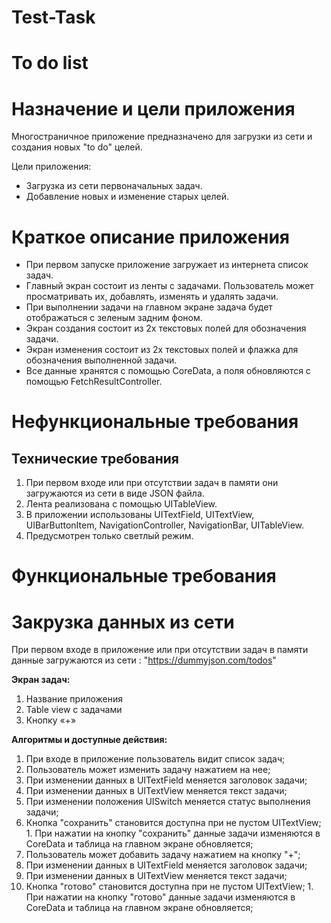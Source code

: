 # Test-Task 
# To do list

# Назначение и цели приложения
Многостраничное приложение предназначено для загрузки из сети и создания новых "to do" целей.

Цели приложения:

- Загрузка из сети первоначальных задач.
- Добавление новых и изменение старых целей.

# Краткое описание приложения

- При первом запуске приложение загружает из интернета список задач.
- Главный экран состоит из ленты с задачами. Пользователь может просматривать их, добавлять, изменять и удалять задачи.
- При выполнении задачи на главном экране задача будет отображаться с зеленым задним фоном.
- Экран создания состоит из 2х текстовых полей для обозначения задачи.
- Экран изменения состоит из 2х текстовых полей и флажка для обозначения выполненной задачи.
- Все данные хранятся с помощью CoreData, а поля обновляются с помощью FetchResultController.

# Нефункциональные требования

## Технические требования

1. При первом входе или при отсутствии задач в памяти они загружаются из сети в виде JSON файла.
2. Лента реализована с помощью UITableView.
3. В приложении использованы UITextField, UITextView, UIBarButtonItem, NavigationController, NavigationBar, UITableView.
4. Предусмотрен только светлый режим.

# Функциональные требования

# Закрузка данных из сети

При первом входе в приложение или при отсутствии задач в памяти данные загружаются из сети : "https://dummyjson.com/todos"

**Экран задач:**

1. Название приложения
2. Table view с задачами
3. Кнопку «+»

**Алгоритмы и доступные действия:**

1. При входе в приложение пользователь видит список задач;
2. Пользователь может изменить задачу нажатием на нее;
  1. При изменении данных в UITextField меняется заголовок задачи;
  2. При изменении данных в UITextView меняется текст задачи;
  3. При изменении положения UISwitch меняется статус выполнения задачи;
  4. Кнопка "сохранить" становится доступна при не пустом UITextView;
    1. При нажатии на кнопку "сохранить" данные задачи изменяются в CoreData и таблица на главном экране обновляется;
3. Пользователь может добавить задачу нажатием на кнопку "+";
  1. При изменении данных в UITextField меняется заголовок задачи;
  2. При изменении данных в UITextView меняется текст задачи;
  3. Кнопка "готово" становится доступна при не пустом UITextView;
    1. При нажатии на кнопку "готово" данные задачи изменяются в CoreData и таблица на главном экране обновляется;

